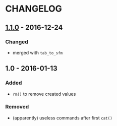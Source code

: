 # CHANGELOG

## [1.1.0] -  2016-12-24

### Changed
- merged with `tab_to_sfm`

## 1.0 - 2016-01-13

### Added
- `rm()` to remove created values

### Removed
- (apparently) useless commands after first `cat()`

[1.1.0]: https://github.com/stefanocoretta/xls_to_sfm/tree/v1.1.0
